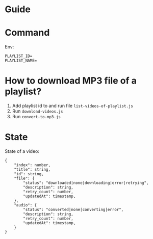 # Guide

# Command
Env: 
```
PLAYLIST_ID=
PLAYLIST_NAME=
```

# How to download MP3 file of a playlist?

1. Add playlist id to and run file `list-videos-of-playlist.js`
2. Run `download-videos.js`
2. Run `convert-to-mp3.js`

# State

State of a video:
```
{
    "index": number,
    "title": string,
    "id": string,
    "file": {
        "status": "downloaded|none|downloading|error|retrying",
        "description": string,
        "retry_count": number,
        "updatedAt": timestamp,
    },
    "audio": {
        "status": "converted|none|converting|error",
        "description": string,
        "retry_count": number,
        "updatedAt": timestamp,
    }
}
```